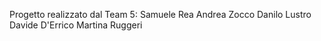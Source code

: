 Progetto realizzato dal Team 5:
Samuele Rea
Andrea Zocco
Danilo Lustro
Davide D'Errico
Martina Ruggeri
